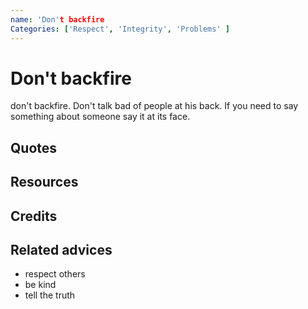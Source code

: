```yaml
---
name: 'Don't backfire
Categories: ['Respect', 'Integrity', 'Problems' ]
---
```

# Don't backfire

don't backfire. Don't talk bad of people at his back. If you need to say something about someone say it at its face.


## Quotes

## Resources

## Credits

## Related advices

- respect others
- be kind
- tell the truth
